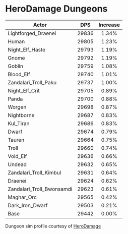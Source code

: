 # HeroDamage Dungeons
| Actor | DPS | Increase |
|---|:---:|:---:|
|Lightforged_Draenei|29836|1.34%|
|Human|29805|1.23%|
|Night_Elf_Haste|29793|1.19%|
|Gnome|29792|1.19%|
|Goblin|29759|1.08%|
|Blood_Elf|29740|1.01%|
|Zandalari_Troll_Paku|29737|1.00%|
|Night_Elf_Crit|29705|0.89%|
|Panda|29700|0.88%|
|Worgen|29698|0.87%|
|Nightborne|29687|0.83%|
|Kul_Tiran|29686|0.83%|
|Dwarf|29674|0.79%|
|Tauren|29664|0.75%|
|Troll|29660|0.74%|
|Void_Elf|29636|0.66%|
|Undead|29632|0.65%|
|Zandalari_Troll_Kimbul|29631|0.64%|
|Draenei|29624|0.62%|
|Zandalari_Troll_Bwonsamdi|29623|0.61%|
|Maghar_Orc|29565|0.42%|
|Dark_Iron_Dwarf|29503|0.21%|
|Base|29442|0.00%|

 Dungeon sim profile courtesy of [HeroDamage](https://www.herodamage.com/)